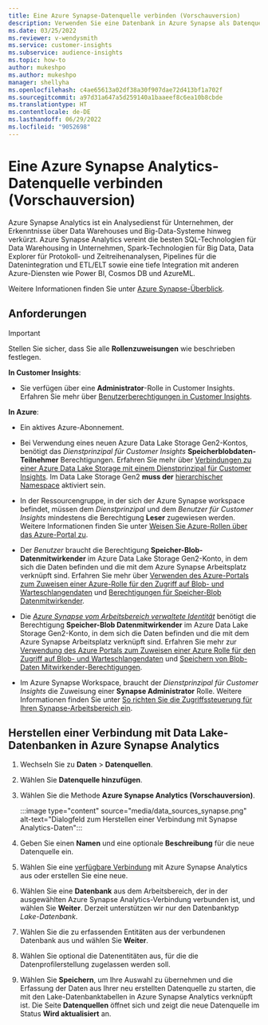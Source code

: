 ```yaml
---
title: Eine Azure Synapse-Datenquelle verbinden (Vorschauversion)
description: Verwenden Sie eine Datenbank in Azure Synapse als Datenquelle in Dynamics 365 Customer Insights.
ms.date: 03/25/2022
ms.reviewer: v-wendysmith
ms.service: customer-insights
ms.subservice: audience-insights
ms.topic: how-to
author: mukeshpo
ms.author: mukeshpo
manager: shellyha
ms.openlocfilehash: c4ae65613a02df38a30f907dae72d413bf1a702f
ms.sourcegitcommit: a97d31a647a5d259140a1baaeef8c6ea10b8cbde
ms.translationtype: HT
ms.contentlocale: de-DE
ms.lasthandoff: 06/29/2022
ms.locfileid: "9052698"
---
```

# <a name="connect-an-azure-synapse-analytics-data-source-preview"></a>Eine Azure Synapse Analytics-Datenquelle verbinden (Vorschauversion)

Azure Synapse Analytics ist ein Analysedienst für Unternehmen, der Erkenntnisse über Data Warehouses und Big-Data-Systeme hinweg verkürzt. Azure Synapse Analytics vereint die besten SQL-Technologien für Data Warehousing in Unternehmen, Spark-Technologien für Big Data, Data Explorer für Protokoll‑ und Zeitreihenanalysen, Pipelines für die Datenintegration und ETL/ELT sowie eine tiefe Integration mit anderen Azure-Diensten wie Power BI, Cosmos DB und AzureML.

Weitere Informationen finden Sie unter [Azure Synapse-Überblick](/azure/synapse-analytics/overview-what-is).

## <a name="prerequisites"></a>Anforderungen

> [!IMPORTANT]
> Stellen Sie sicher, dass Sie alle **Rollenzuweisungen** wie beschrieben festlegen.  

**In Customer Insights**:

* Sie verfügen über eine **Administrator**-Rolle in Customer Insights. Erfahren Sie mehr über [Benutzerberechtigungen in Customer Insights](permissions.md#assign-roles-and-permissions).

**In Azure**:

- Ein aktives Azure-Abonnement.

- Bei Verwendung eines neuen Azure Data Lake Storage Gen2-Kontos, benötigt das *Dienstprinzipal für Customer Insights* **Speicherblobdaten-Teilnehmer** Berechtigungen. Erfahren Sie mehr über [Verbindungen zu einer Azure Data Lake Storage mit einem Dienstprinzipal für Customer Insights](connect-service-principal.md). Im Data Lake Storage Gen2 **muss der** [hierarchischer Namespace](/azure/storage/blobs/data-lake-storage-namespace) aktiviert sein.

- In der Ressourcengruppe, in der sich der Azure Synapse workspace befindet, müssen dem *Dienstprinzipal* und dem *Benutzer für Customer Insights* mindestens die Berechtigung **Leser** zugewiesen werden. Weitere Informationen finden Sie unter [Weisen Sie Azure-Rollen über das Azure-Portal zu](/azure/role-based-access-control/role-assignments-portal).

- Der *Benutzer* braucht die Berechtigung **Speicher-Blob-Datenmitwirkender** im Azure Data Lake Storage Gen2-Konto, in dem sich die Daten befinden und die mit dem Azure Synapse Arbeitsplatz verknüpft sind. Erfahren Sie mehr über [Verwenden des Azure-Portals zum Zuweisen einer Azure-Rolle für den Zugriff auf Blob- und Warteschlangendaten](/azure/storage/common/storage-auth-aad-rbac-portal) und [Berechtigungen für Speicher-Blob Datenmitwirkender](/azure/role-based-access-control/built-in-roles#storage-blob-data-contributor).

- Die *[Azure Synapse vom Arbeitsbereich verwaltete Identität](/azure/synapse-analytics/security/synapse-workspace-managed-identity)* benötigt die Berechtigung **Speicher-Blob Datenmitwirkender** im Azure Data Lake Storage Gen2-Konto, in dem sich die Daten befinden und die mit dem Azure Synapse Arbeitsplatz verknüpft sind. Erfahren Sie mehr zur [Verwendung des Azure Portals zum Zuweisen einer Azure Rolle für den Zugriff auf Blob- und Warteschlangendaten](/azure/storage/common/storage-auth-aad-rbac-portal) und [Speichern von Blob-Daten Mitwirkender-Berechtigungen](/azure/role-based-access-control/built-in-roles#storage-blob-data-contributor).

- Im Azure Synapse Workspace, braucht der *Dienstprinzipal für Customer Insights* die Zuweisung einer **Synapse Administrator** Rolle. Weitere Informationen finden Sie unter [So richten Sie die Zugriffssteuerung für Ihren Synapse-Arbeitsbereich ein](/azure/synapse-analytics/security/how-to-set-up-access-control).

## <a name="connect-to-the-data-lake-database-in-azure-synapse-analytics"></a>Herstellen einer Verbindung mit Data Lake-Datenbanken in Azure Synapse Analytics

1. Wechseln Sie zu **Daten** > **Datenquellen**.

1. Wählen Sie **Datenquelle hinzufügen**.

1. Wählen Sie die Methode **Azure Synapse Analytics (Vorschauversion)**.

   :::image type="content" source="media/data_sources_synapse.png" alt-text="Dialogfeld zum Herstellen einer Verbindung mit Synapse Analytics-Daten":::
  
1. Geben Sie einen **Namen** und eine optionale **Beschreibung** für die neue Datenquelle ein.

1. Wählen Sie eine [verfügbare Verbindung](connections.md) mit Azure Synapse Analytics aus oder erstellen Sie eine neue.

1. Wählen Sie eine **Datenbank** aus dem Arbeitsbereich, der in der ausgewählten Azure Synapse Analytics-Verbindung verbunden ist, und wählen Sie **Weiter**. Derzeit unterstützen wir nur den Datenbanktyp *Lake-Datenbank*.

1. Wählen Sie die zu erfassenden Entitäten aus der verbundenen Datenbank aus und wählen Sie **Weiter**.

1. Wählen Sie optional die Datenentitäten aus, für die die Datenprofilerstellung zugelassen werden soll.

1. Wählen Sie **Speichern**, um Ihre Auswahl zu übernehmen und die Erfassung der Daten aus Ihrer neu erstellten Datenquelle zu starten, die mit den Lake-Datenbanktabellen in Azure Synapse Analytics verknüpft ist. Die Seite **Datenquellen** öffnet sich und zeigt die neue Datenquelle im Status **Wird aktualisiert** an.
